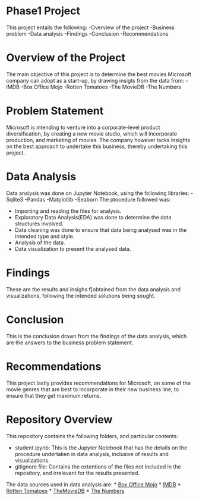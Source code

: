 # Phase1 Project
This project entails the following: -Overview of the project
                                    -Business problem
                                    -Data analysis
                                    -Findings
                                    -Conclusion
                                    -Recommendations
# Overview of the Project
The main objective of this project is to determine the best movies Microsoft company can adopt as a start-up, by drawing insigts from the data from: -IMDB
                            -Box Office Mojo
                            -Rotten Tomatoes
                            -The MovieDB
                            -The Numbers
# Problem Statement
Microsoft is intending to venture into a corporate-level product diversification, by creating a new movie studio, which will incorporate production, and marketing of movies. The company however lacks insights on the best approach to undertake this business, thereby undertaking this project.
# Data Analysis
Data analysis was done on Jupyter Notebook, using the following libraries: -Sqlite3
                                                                            -Pandas
                                                                            -Matplotlib
                                                                            -Seaborn
The ptocedure followed was:
- Importing and reading the files for analysis.
- Exploratory Data Analysis(EDA) was done to determine the data structures involved.
- Data cleaning was done to ensure that data being analysed was in the intended type and style.
- Analysis of the data.
- Data visualization to present the analysed data.

# Findings
These are the results and insighs f]obtained from the data analysis and visualizations, following the intended solutions being sought.

# Conclusion
This is the conclusion drawn from the findings of the data analysis, which are the answers to the business problem statement.

# Recommendations
This project lastly provides recommendations for Microsoft, on some of the movie genres that are best to incorporate in their new business line, to ensure that they get maximum returns.

# Repository Overview
This repository contains the following folders, and particular contents:
- student.ipynb: This is the Jupyter Notebook that has the details on the procedure undertaken in data analysis, inclusive of results and visualizations.
- gitignore file: Contains the extentions of the files not included in the repository, and irrelevant for the results      presented.

The data sources used in data analysis are:
        * [Box Office Mojo](https://www.boxofficemojo.com/)
        * [IMDB](https://www.imdb.com/)
        * [Rotten Tomatoes](https://www.rottentomatoes.com/)
        * [TheMovieDB](https://www.themoviedb.org/)
        * [The Numbers](https://www.the-numbers.com/)
